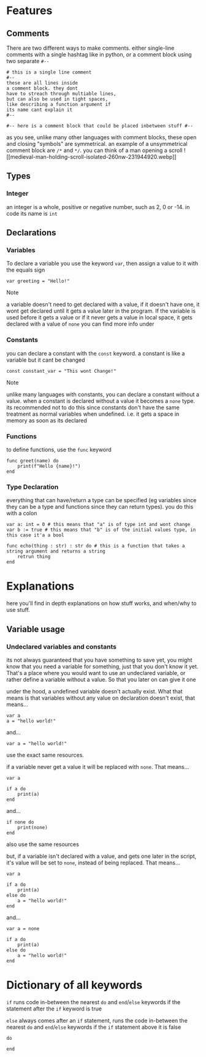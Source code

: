 # Features
## Comments
There are two different ways to make comments. either single-line comments with a single hashtag like in python, or a comment block using two separate `#--`
```
# this is a single line comment
#--
these are all lines inside
a comment block. they dont
have to streach through multiable lines,
but can also be used in tight spaces,
like describing a function argument if
its name cant explain it
#--

#-- here is a comment block that could be placed inbetween stuff #--
```

as you see, unlike many other languages with comment blocks, these open and closing "symbols" are symmetrical. an example of a unsymmetrical comment block are `/*` and `*/`. you can think of a man opening a scroll
![[medieval-man-holding-scroll-isolated-260nw-231944920.webp]]

## Types
### Integer
an integer is a whole, positive or negative number, such as 2, 0 or -14. in code its name is `int`

## Declarations 
### Variables
To declare a variable you use the keyword `var`, then assign a value to it with the equals sign
```
var greeting = "Hello!"
```

> [!NOTE]
> a variable doesn't need to get declared with a value, if it doesn't have one, it wont get declared until it gets a value later in the program. If the variable is used before it gets a value or if it never gets a value in local space, it gets declared with a value of `none`
> you can find more info under
### Constants
you can declare a constant with the `const` keyword. a constant is like a variable but it cant be changed
```
const constant_var = "This wont Change!"
```

> [!NOTE]
> unlike many languages with constants, you can declare a constant without a value.
> when a constant is declared without a value it becomes a `none` type.
> its recommended not to do this since constants don't have the same treatment as normal variables when undefined. i.e. it gets a space in memory as soon as its declared
### Functions
to define functions, use the `func` keyword
```
func greet(name) do
	print(f"Hello {name}!")
end
```
### Type Declaration
everything that can have/return a type can be specified (eg variables since they can be a type and functions since they can return types). you do this with a colon
```
var a: int = 0 # this means that "a" is of type int and wont change
var b := true # this means that "b" is of the initial values type, in this case it'a a bool

func echo(thing : str) : str do # this is a function that takes a string argument and returns a string
	retrun thing
end
```


# Explanations
here you'll find in depth explanations on how stuff works, and when/why to use stuff.
## Variable usage
### Undeclared variables and constants
its not always guaranteed that you have something to save yet, you might know that you need a variable for something, just that you don't know it yet. That's a place where you would want to use an undeclared variable, or rather define a variable without a value. So that you later on can give it one

under the hood, a undefined variable doesn't actually exist. What that means is that variables without any value on declaration doesn't exist, that means...
```
var a
a = "hello world!"
```
and...
```
var a = "hello world!"
```
use the exact same resources.

if a variable never get a value it will be replaced with `none`. That means...
```
var a

if a do
	print(a)
end
```
and...
```
if none do
	print(none)
end
```
also use the same resources

but, if a variable isn't declared with a value, and gets one later in the script, it's value will be set to `none`, instead of being replaced. That means...
```
var a

if a do
	print(a)
else do
	a = "hello world!"
end
```
and...
```
var a = none

if a do
	print(a)
else do
	a = "hello world!"
end
```


# Dictionary of all keywords
`if`
runs code in-between the nearest `do` and `end`/`else` keywords if the statement after the `if` keyword is true

`else`
always comes after an `if` statement, runs the code in-between the nearest `do` and `end`/`else` keywords if the `if` statement above it is false

`do`


`end`

